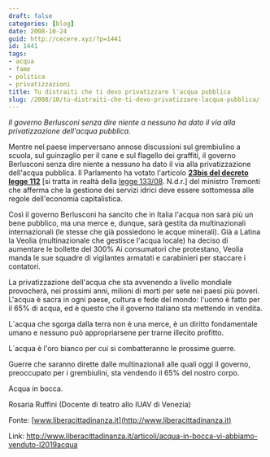 ```yaml
---
draft: false
categories: [blog]
date: 2008-10-24
guid: http://cecere.xyz/?p=1441
id: 1441
tags:
- acqua
- fame
- politica
- privatizzazioni
title: Tu distraiti che ti devo privatizzare l'acqua pubblica
slug: /2008/10/tu-distraiti-che-ti-devo-privatizzare-lacqua-pubblica/
---
```


_Il governo Berlusconi senza dire niente a nessuno ha dato il via alla privatizzazione dell'acqua pubblica._

Mentre nel paese imperversano annose discussioni sul grembiulino a scuola, sul guinzaglio per il cane e sul flagello dei graffiti, il governo Berlusconi senza dire niente a nessuno ha dato il via alla privatizzazione dell'acqua pubblica. Il Parlamento ha votato l'articolo [**23bis del decreto legge 112**](http://www.camera.it/parlam/leggi/decreti/08112d.htm) [si tratta in realtà della [legge 133/08](http://www.parlamento.it/parlam/leggi/08133l.htm). N.d.r.] del ministro Tremonti che afferma che la gestione dei servizi idrici deve essere sottomessa alle regole dell'economia capitalistica.

Così il governo Berlusconi ha sancito che in Italia l'acqua non sarà più un bene pubblico, ma una merce e, dunque, sarà gestita da multinazionali internazionali (le stesse che già possiedono le acque minerali). Già a Latina la Veolia (multinazionale che gestisce l'acqua locale) ha deciso di aumentare le bollette del 300% Ai consumatori che protestano, Veolia manda le sue squadre di vigilantes armatati e carabinieri per staccare i contatori.

La privatizzazione dell'acqua che sta avvenendo a livello mondiale provocherà, nei prossimi anni, milioni di morti per sete nei paesi più poveri. L'acqua è sacra in ogni paese, cultura e fede del mondo: l'uomo è fatto per il 65% di acqua, ed è questo che il governo italiano sta mettendo in vendita.
  
L´acqua che sgorga dalla terra non è una merce, è un diritto fondamentale umano e nessuno può appropriarsene per trarne illecito profitto.
  
L´acqua è l'oro bianco per cui si combatteranno le prossime guerre.
  
Guerre che saranno dirette dalle multinazionali alle quali oggi il governo, preoccupato per i grembiulini, sta vendendo il 65% del nostro corpo.
  
Acqua in bocca.

Rosaria Ruffini (Docente di teatro allo IUAV di Venezia) 
  
Fonte: [www.liberacittadinanza.it](http://www.liberacittadinanza.it)
  
Link: http://www.liberacittadinanza.it/articoli/acqua-in-bocca-vi-abbiamo-venduto-l2019acqua